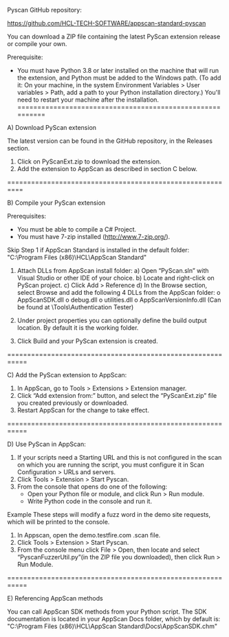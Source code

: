Pyscan GitHub repository:

https://github.com/HCL-TECH-SOFTWARE/appscan-standard-pyscan

You can download a ZIP file containing the latest PyScan extension release or compile your own.

Prerequisite:
- You must have Python 3.8 or later installed on the machine that will run the extension, and Python must be added to the Windows path. 
  (To add it: On your machine, in the system Environment Variables > User variables > Path, add a path to your Python installation directory.)
   You'll need to restart your machine after the installation.
==========================================================

A) Download PyScan extension

The latest version can be found in the GitHub repository, in the Releases section.

1) Click on PyScanExt.zip to download the extension.
2) Add the extension to AppScan as described in section C below.

==========================================================

B) Compile your PyScan extension

Prerequisites:
- You must be able to compile a C# Project.
- You must have 7-zip installed (http://www.7-zip.org/).


Skip Step 1 if AppScan Standard is installed in the default folder:
"C:\Program Files (x86)\HCL\AppScan Standard\"

1) Attach DLLs from AppScan install folder:
	a) Open “PyScan.sln” with Visual Studio or other IDE of your choice.
	b) Locate and right-click on PyScan project.
	c) Click Add > Reference
	d) In the Browse section, select Browse and add the following 4 DLLs from the AppScan folder:
		o	AppScanSDK.dll
		o	debug.dll
		o	utilities.dll
		o	AppScanVersionInfo.dll (Can be found at \Tools\Authentication Tester)

2) Under project properties you can optionally define the build output location. By default it is the working folder.

3) Click Build and your PyScan extension is created.

===========================================================

C) Add the PyScan extension to AppScan:

1) In AppScan, go to Tools > Extensions > Extension manager.
2) Click “Add extension from:” button, and select the “PyScanExt.zip” file you created previously or downloaded.
3) Restart AppScan for the change to take effect.

===========================================================

D) Use PyScan in AppScan:

1) If your scripts need a Starting URL and this is not configured in the scan on which you are running the script,
   you must configure it in Scan Configuration > URLs and servers.
2) Click Tools > Extension > Start Pyscan.
3) From the console that opens do one of the following:
	- Open your Python file or module, and click Run > Run module.
	- Write Python code in the console and run it.


Example
These steps will modify a fuzz word in the demo site requests, which will be printed to the console.
1) In Appscan, open the demo.testfire.com .scan file.
2) Click Tools > Extension > Start Pyscan.
3) From the console menu click File > Open, then locate and select “PyscanFuzzerUtil.py”(in the ZIP file you downloaded), then click Run > Run Module.

===========================================================
	
E) Referencing AppScan methods

You can call AppScan SDK methods from your Python script. The SDK documentation is located in your AppScan Docs folder, which by default is:
"C:\Program Files (x86)\HCL\AppScan Standard\Docs\AppScanSDK.chm"